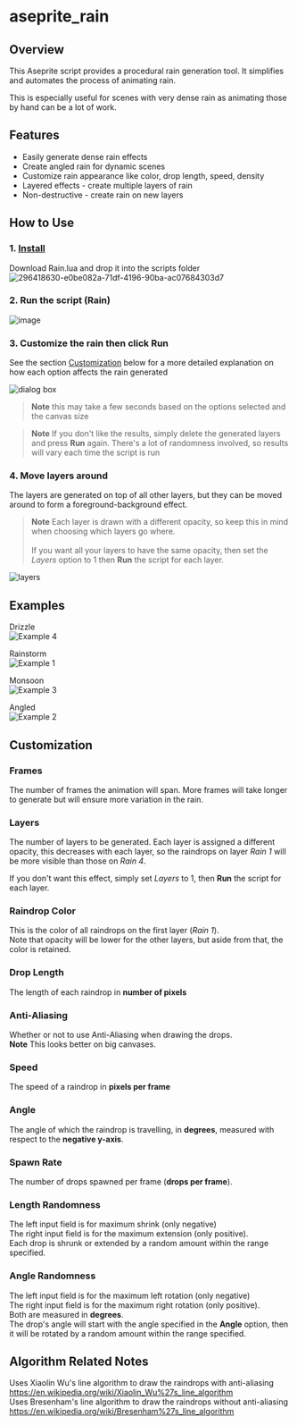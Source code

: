 # aseprite_rain
## Overview
This Aseprite script provides a procedural rain generation tool. 
It simplifies and automates the process of animating rain.

This is especially useful for scenes with very dense rain as animating those by hand can be a lot of work. 

## Features
- Easily generate dense rain effects
- Create angled rain for dynamic scenes
- Customize rain appearance like color, drop length, speed, density
- Layered effects - create multiple layers of rain
- Non-destructive - create rain on new layers

## How to Use
### 1. [Install](https://community.aseprite.org/t/aseprite-scripts-collection/3599)
Download Rain.lua and drop it into the scripts folder <br/>
![296418630-e0be082a-71df-4196-90ba-ac07684303d7](https://github.com/Arktii/aseprite_rain/assets/72131971/751bd94b-ae0d-4192-ac00-8195a502b25e)

### 2. Run the script (Rain)
![image](https://github.com/Arktii/aseprite_rain/assets/72131971/3d27ccb3-0269-4450-bb9c-5efcd857d4fb)

### 3. Customize the rain then click **Run**
See the section [Customization](#customization) below for a more detailed explanation on how each option affects the rain generated

![dialog box](https://github.com/Arktii/aseprite_rain/assets/72131971/9ca736b7-0cee-44b4-9aab-fa649488d51d)

> **Note** this may take a few seconds based on the options selected and the canvas size

> **Note** If you don't like the results, simply delete the generated layers and press **Run** again. There's a lot of randomness involved, so results will vary each time the script is run

### 4. Move layers around
The layers are generated on top of all other layers, but they can be moved around to form a foreground-background effect. 

> **Note** Each layer is drawn with a different opacity, so keep this in mind when choosing which layers go where. <br/><br/>
> If you want all your layers to have the same opacity, then set the *Layers* option to 1 then **Run** the script for each layer.

![layers](https://github.com/Arktii/aseprite_rain/assets/72131971/d3c7310a-2c0f-4f01-b2d1-0c2ffa0b6840)

## Examples
Drizzle <br/>
![Example 4](https://github.com/Arktii/aseprite_rain/assets/72131971/d88ccf70-49c9-4371-97b2-872d7f42a593)

Rainstorm <br/>
![Example 1](https://github.com/Arktii/aseprite_rain/assets/72131971/4a192c47-e9b2-401a-88aa-aa7ff5bbf95b)

Monsoon <br/>
![Example 3](https://github.com/Arktii/aseprite_rain/assets/72131971/4e8affe0-e088-4e88-a7b1-6488eea8e8fc)

Angled <br/>
![Example 2](https://github.com/Arktii/aseprite_rain/assets/72131971/824265d4-16c9-406e-93a2-8507a2e2c566)

## Customization
### Frames
The number of frames the animation will span. More frames will take longer to generate but will ensure more variation in the rain.

### Layers
The number of layers to be generated. Each layer is assigned a different opacity, this decreases with each layer, so the raindrops on layer *Rain 1* will be more visible than those on *Rain 4*.

If you don't want this effect, simply set *Layers* to 1, then **Run** the script for each layer.

### Raindrop Color
This is the color of all raindrops on the first layer (*Rain 1*).  <br/>
Note that opacity will be lower for the other layers, but aside from that, the color is retained.

### Drop Length
The length of each raindrop in **number of pixels**

### Anti-Aliasing
Whether or not to use Anti-Aliasing when drawing the drops. <br/>
**Note** This looks better on big canvases.

### Speed
The speed of a raindrop in **pixels per frame**

### Angle
The angle of which the raindrop is travelling, in **degrees**, measured with respect to the **negative y-axis**.

### Spawn Rate
The number of drops spawned per frame (**drops per frame**).

### Length Randomness
The left input field is for maximum shrink (only negative) <br/>
The right input field is for the maximum extension (only positive). <br/>
Each drop is shrunk or extended by a random amount within the range specified.

### Angle Randomness
The left input field is for the maximum left rotation (only negative) <br/>
The right input field is for the maximum right rotation (only positive). <br/>
Both are measured in **degrees**. <br/>
The drop's angle will start with the angle specified in the **Angle** option, then it will be rotated by a random amount within the range specified.

## Algorithm Related Notes
Uses Xiaolin Wu's line algorithm to draw the raindrops with anti-aliasing https://en.wikipedia.org/wiki/Xiaolin_Wu%27s_line_algorithm <br>
Uses Bresenham's line algorithm to draw the raindrops without anti-aliasing https://en.wikipedia.org/wiki/Bresenham%27s_line_algorithm <br>
